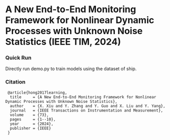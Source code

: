 # A New End-to-End Monitoring Framework for Nonlinear Dynamic Processes with Unknown Noise Statistics (IEEE TIM, 2024)

### Quick Run

Directly run demo.py to train models using the dataset of ship.


### Citation

     @article{hong2017learning,
      title     = {A New End-to-End Monitoring Framework for Nonlinear Dynamic Processes with Unknown Noise Statistics},
      author    = {X. Xiu and Y. Zhang and Y. Guo and X. Liu and Y. Yang},
      journal   = {IEEE Transactions on Instrumentation and Measurement},
      volume    = {73},
      pages     = {1--10},
      year      = {2024},
      publisher = {IEEE}
     }



